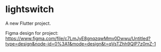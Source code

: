# lightswitch

A new Flutter project.

Figma design for project: https://www.figma.com/file/c7LmJyE8gnqzqwMmv0Dwwu/Untitled?type=design&node-id=0%3A1&mode=design&t=qVsTZhh9QlP7z0mZ-1

